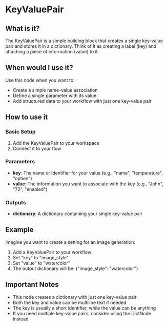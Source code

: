 # KeyValuePair

## What is it?

The KeyValuePair is a simple building block that creates a single key-value pair and stores it in a dictionary. Think of it as creating a label (key) and attaching a piece of information (value) to it.

## When would I use it?

Use this node when you want to:

- Create a simple name-value association
- Define a single parameter with its value
- Add structured data to your workflow with just one key-value pair

## How to use it

### Basic Setup

1. Add the KeyValuePair to your workspace
1. Connect it to your flow

### Parameters

- **key**: The name or identifier for your value (e.g., "name", "temperature", "option")
- **value**: The information you want to associate with the key (e.g., "John", "72", "enabled")

### Outputs

- **dictionary**: A dictionary containing your single key-value pair

## Example

Imagine you want to create a setting for an image generation:

1. Add a KeyValuePair to your workflow
1. Set "key" to "image_style"
1. Set "value" to "watercolor"
1. The output dictionary will be: {"image_style": "watercolor"}

## Important Notes

- This node creates a dictionary with just one key-value pair
- Both the key and value can be multiline text if needed
- The key is usually a short identifier, while the value can be anything
- If you need multiple key-value pairs, consider using the DictNode instead